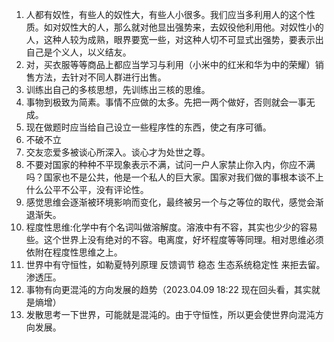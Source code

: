 1. 人都有奴性，有些人的奴性大，有些人小很多。我们应当多利用人的这个性质。如对奴性大的人，那么就对他显出强势来，去奴役他利用他。对奴性小的人，这种人较为成熟，眼界要宽一些，对这种人切不可显式出强势，要表示出自己是个义人，以义结友。
2. 对，买衣服等等商品上都应当学习与利用（小米中的红米和华为中的荣耀）销售方法，去针对不同人群进行出售。
3. 训练出自己的多核思想，先训练出三核的思维。
4. 事物到极致为简素。事情不应做的太多。先把一两个做好，否则就会一事无成。
5. 现在做题时应当给自己设立一些程序性的东西，使之有序可循。
6. 不破不立
7. 交友恋爱多被谈心所深入。谈心才为处世之尊。
8. 不要对国家的种种不平现象表示不满，试问一户人家禁止你入内，你应不满吗？国家也不是公共，他是一个私人的巨大家。国家对我们做的事根本谈不上什么公平不公平，没有评论性。
9. 感觉思维会逐渐被环境影响而变化，最终被另一个与之等位的取代，感觉会渐退渐失。
10. 程度性思维:化学中有个名词叫做溶解度。溶液中有不容，其实也少少的容易些。这个世界上没有绝对的不容。电离度，好坏程度等等同理。相对思维必须依附在程度性思维之上。
11. 世界中有守恒性，如勒夏特列原理 反馈调节 稳态 生态系统稳定性 来拒去留。 渗透压。
12. 事物有向更混沌的方向发展的趋势（2023.04.09 18:22 现在回头看，其实就是熵增）
13. 发散思考一下世界，可能就是混沌的。由于守恒性，所以更会使世界向混沌方向发展。